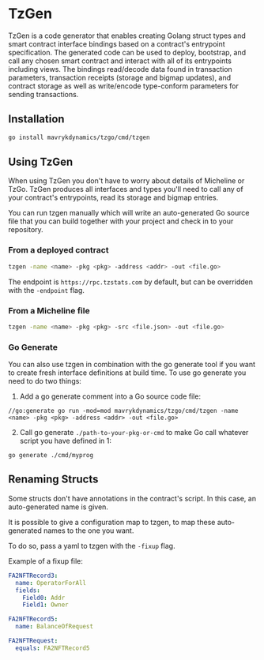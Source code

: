 # TzGen

TzGen is a code generator that enables creating Golang struct types and smart contract interface bindings based on a contract's entrypoint specification. The generated code can be used to deploy, bootstrap, and call any chosen smart contract and interact with all of its entrypoints including views. The bindings read/decode data found in transaction parameters, transaction receipts (storage and bigmap updates), and contract storage as well as write/encode type-conform parameters for sending transactions.

## Installation

```bash
go install mavrykdynamics/tzgo/cmd/tzgen
```

## Using TzGen

When using TzGen you don't have to worry about details of Micheline or TzGo. TzGen produces all interfaces and types you'll need to call any of your contract's entrypoints, read its storage and bigmap entries.

You can run tzgen manually which will write an auto-generated Go source file that you can build together with your project and check in to your repository.

### From a deployed contract

```bash
tzgen -name <name> -pkg <pkg> -address <addr> -out <file.go>
```

The endpoint is `https://rpc.tzstats.com` by default, but can be overridden with the `-endpoint` flag.

### From a Micheline file

```bash
tzgen -name <name> -pkg <pkg> -src <file.json> -out <file.go>
```

### Go Generate

You can also use tzgen in combination with the go generate tool if you want to create fresh interface definitions at build time. To use go generate you need to do two things:

1. Add a go generate comment into a Go source code file:
```
//go:generate go run -mod=mod mavrykdynamics/tzgo/cmd/tzgen -name <name> -pkg <pkg> -address <addr> -out <file.go>
```

2. Call go generate `./path-to-your-pkg-or-cmd` to make Go call whatever script you have defined in 1:
```
go generate ./cmd/myprog
```

## Renaming Structs

Some structs don't have annotations in the contract's script.
In this case, an auto-generated name is given.

It is possible to give a configuration map to tzgen, to map these auto-generated names to the one you want.

To do so, pass a yaml to tzgen with the `-fixup` flag.

Example of a fixup file:

```yaml
FA2NFTRecord3:
  name: OperatorForAll
  fields:
    Field0: Addr
    Field1: Owner

FA2NFTRecord5:
  name: BalanceOfRequest

FA2NFTRequest:
  equals: FA2NFTRecord5
```
